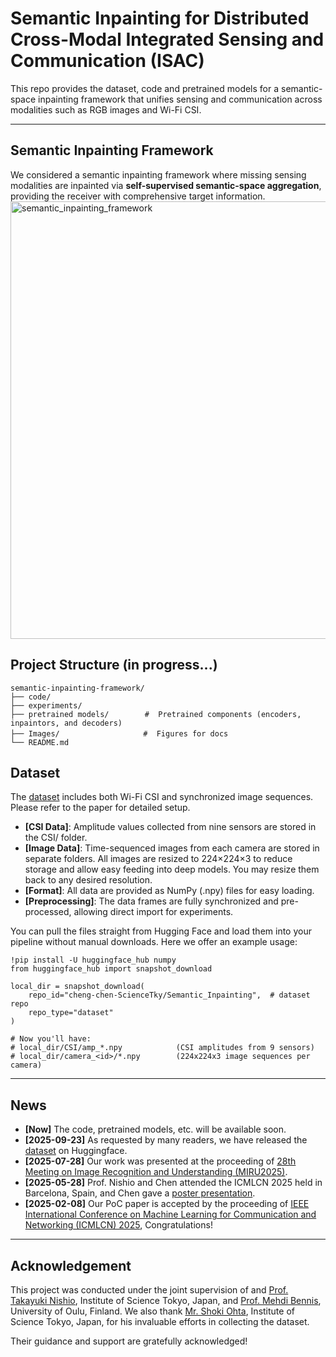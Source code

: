 # Semantic Inpainting for Distributed Cross-Modal Integrated Sensing and Communication (ISAC)

This repo provides the dataset, code and pretrained models for a semantic-space inpainting framework that unifies sensing and communication across modalities such as RGB images and Wi-Fi CSI.

---


## Semantic Inpainting Framework
We considered a semantic inpainting framework where missing sensing modalities are inpainted via **self-supervised semantic-space aggregation**, providing the receiver with comprehensive target information.
<img src="Images/semantic_inpainting.png" alt="semantic_inpainting_framework" width="700"/>



## Project Structure (in progress...)
```text
semantic-inpainting-framework/
├── code/
├── experiments/   
├── pretrained models/        #  Pretrained components (encoders, inpaintors, and decoders)
├── Images/            　　　　#  Figures for docs
└── README.md
```


## Dataset
The [dataset](https://huggingface.co/datasets/cheng-chen-ScienceTky/Semantic_Inpainting/tree/main) includes both Wi-Fi CSI and synchronized image sequences. Please refer to the paper for detailed setup.
- **[CSI Data]**: Amplitude values collected from nine sensors are stored in the CSI/ folder.
- **[Image Data]**: Time-sequenced images from each camera are stored in separate folders. All images are resized to 224×224×3 to reduce storage and allow easy feeding into deep models. You may resize them back to any desired resolution.
- **[Format]**: All data are provided as NumPy (.npy) files for easy loading.
- **[Preprocessing]**: The data frames are fully synchronized and pre-processed, allowing direct import for experiments.

You can pull the files straight from Hugging Face and load them into your pipeline without manual downloads. Here we offer an example usage:
```code
!pip install -U huggingface_hub numpy
from huggingface_hub import snapshot_download

local_dir = snapshot_download(
    repo_id="cheng-chen-ScienceTky/Semantic_Inpainting",  # dataset repo
    repo_type="dataset"
)

# Now you'll have:
# local_dir/CSI/amp_*.npy            (CSI amplitudes from 9 sensors)
# local_dir/camera_<id>/*.npy        (224x224x3 image sequences per camera)
```

---

## News
- **[Now]** The code, pretrained models, etc. will be available soon.
- **[2025-09-23]** As requested by many readers, we have released the [dataset](https://huggingface.co/datasets/cheng-chen-ScienceTky/Semantic_Inpainting/tree/main) on Huggingface.
- **[2025-07-28]** Our work was presented at the proceeding of [28th Meeting on Image Recognition and Understanding (MIRU2025)​](https://cvim.ipsj.or.jp/MIRU2025/timetable-en.html).
- **[2025-05-28]** Prof. Nishio and Chen attended the ICMLCN 2025 held in Barcelona, Spain, and Chen gave a [poster presentation](https://drive.google.com/file/d/1cm067bY0UgkVZ4J08-CdYT2SDGj-J6Rr/view?usp=sharing).
- **[2025-02-08]** Our PoC paper is accepted by the proceeding of [IEEE International Conference on Machine Learning for Communication and Networking (ICMLCN) 2025](https://ieeexplore.ieee.org/abstract/document/11140469), Congratulations!


---

## Acknowledgement
This project was conducted under the joint supervision of and [Prof. Takayuki Nishio](https://scholar.google.co.jp/citations?user=hHnMMMkAAAAJ&hl=ja), Institute of Science Tokyo, Japan, and [Prof. Mehdi Bennis](https://scholar.google.com/citations?user=RW4sJu8AAAAJ&hl=en), University of Oulu, Finland.
We also thank [Mr. Shoki Ohta](https://scholar.google.com/citations?user=Q75FgBcAAAAJ&hl=ja), Institute of Science Tokyo, Japan, for his invaluable efforts in collecting the dataset.

Their guidance and support are gratefully acknowledged!



